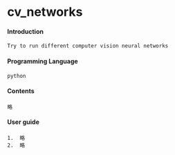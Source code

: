 # cv_networks

#### Introduction
	Try to run different computer vision neural networks

#### Programming Language
	python

#### Contents

	略

#### User guide

	1.  略
	2.  略